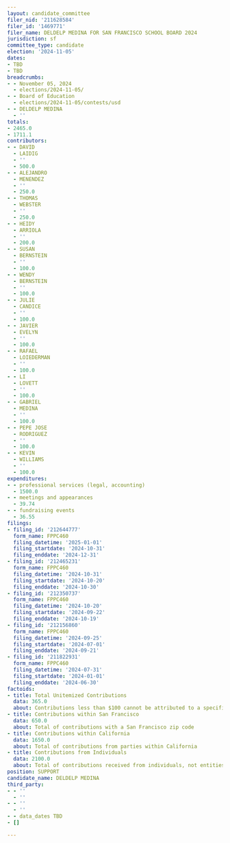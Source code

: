```yaml
---
layout: candidate_committee
filer_nid: '211628584'
filer_id: '1469771'
filer_name: DELDELP MEDINA FOR SAN FRANCISCO SCHOOL BOARD 2024
jurisdiction: sf
committee_type: candidate
election: '2024-11-05'
dates:
- TBD
- TBD
breadcrumbs:
- - November 05, 2024
  - elections/2024-11-05/
- - Board of Education
  - elections/2024-11-05/contests/usd
- - DELDELP MEDINA
  - ''
totals:
- 2465.0
- 1711.1
contributors:
- - DAVID
  - LAIDIG
  - ''
  - 500.0
- - ALEJANDRO
  - MENENDEZ
  - ''
  - 250.0
- - THOMAS
  - WEBSTER
  - ''
  - 250.0
- - HEIDY
  - ARRIOLA
  - ''
  - 200.0
- - SUSAN
  - BERNSTEIN
  - ''
  - 100.0
- - WENDY
  - BERNSTEIN
  - ''
  - 100.0
- - JULIE
  - CANDICE
  - ''
  - 100.0
- - JAVIER
  - EVELYN
  - ''
  - 100.0
- - RAFAEL
  - LOIEDERMAN
  - ''
  - 100.0
- - LI
  - LOVETT
  - ''
  - 100.0
- - GABRIEL
  - MEDINA
  - ''
  - 100.0
- - PEPE JOSE
  - RODRIGUEZ
  - ''
  - 100.0
- - KEVIN
  - WILLIAMS
  - ''
  - 100.0
expenditures:
- - professional services (legal, accounting)
  - 1500.0
- - meetings and appearances
  - 39.74
- - fundraising events
  - 36.55
filings:
- filing_id: '212644777'
  form_name: FPPC460
  filing_datetime: '2025-01-01'
  filing_startdate: '2024-10-31'
  filing_enddate: '2024-12-31'
- filing_id: '212465231'
  form_name: FPPC460
  filing_datetime: '2024-10-31'
  filing_startdate: '2024-10-20'
  filing_enddate: '2024-10-30'
- filing_id: '212350737'
  form_name: FPPC460
  filing_datetime: '2024-10-20'
  filing_startdate: '2024-09-22'
  filing_enddate: '2024-10-19'
- filing_id: '212156860'
  form_name: FPPC460
  filing_datetime: '2024-09-25'
  filing_startdate: '2024-07-01'
  filing_enddate: '2024-09-21'
- filing_id: '211822931'
  form_name: FPPC460
  filing_datetime: '2024-07-31'
  filing_startdate: '2024-01-01'
  filing_enddate: '2024-06-30'
factoids:
- title: Total Unitemized Contributions
  data: 365.0
  about: Contributions less than $100 cannot be attributed to a specific individual
- title: Contributions within San Francisco
  data: 650.0
  about: Total of contributions with a San Francisco zip code
- title: Contributions within California
  data: 1650.0
  about: Total of contributions from parties within California
- title: Contributions from Individuals
  data: 2100.0
  about: Total of contributions received from individuals, not entities
position: SUPPORT
candidate_name: DELDELP MEDINA
third_party:
- - ''
  - ''
- - ''
  - ''
- - data_dates TBD
- []

---
```



